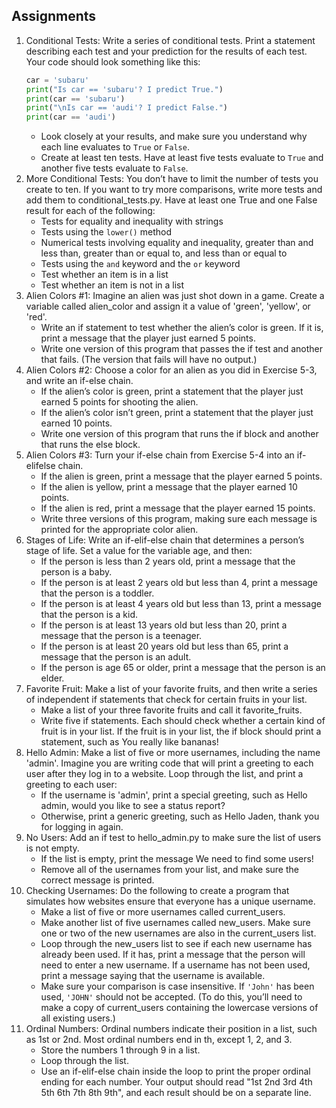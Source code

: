 ## Assignments

1. Conditional Tests: Write a series of conditional tests. Print a statement
describing each test and your prediction for the results of each test. Your code
should look something like this:
    ```python
    car = 'subaru'
    print("Is car == 'subaru'? I predict True.")
    print(car == 'subaru')
    print("\nIs car == 'audi'? I predict False.")
    print(car == 'audi')
    ```
    - Look closely at your results, and make sure you understand why each line evaluates to ```True``` or ```False```.
    - Create at least ten tests. Have at least five tests evaluate to ```True``` and another five tests evaluate to ```False```.
2.  More Conditional Tests: You don’t have to limit the number of tests you
create to ten. If you want to try more comparisons, write more tests and add
them to conditional_tests.py. Have at least one True and one False result for
each of the following:
    - Tests for equality and inequality with strings
    - Tests using the ```lower()``` method
    - Numerical tests involving equality and inequality, greater than and less than, greater than or equal to, and less than or equal to
    - Tests using the ```and``` keyword and the ```or``` keyword
    - Test whether an item is in a list
    - Test whether an item is not in a list
3. Alien Colors #1: Imagine an alien was just shot down in a game. Create a
variable called alien_color and assign it a value of 'green', 'yellow', or 'red'.
    - Write an if statement to test whether the alien’s color is green. If it is, print
a message that the player just earned 5 points.
    - Write one version of this program that passes the if test and another that fails. (The version that fails will have no output.)
4. Alien Colors #2: Choose a color for an alien as you did in Exercise 5-3, and
write an if-else chain.
    - If the alien’s color is green, print a statement that the player just earned 5 points for shooting the alien.
    - If the alien’s color isn’t green, print a statement that the player just earned 10 points.
    - Write one version of this program that runs the if block and another that runs the else block.
5. Alien Colors #3: Turn your if-else chain from Exercise 5-4 into an if-elifelse chain.
    - If the alien is green, print a message that the player earned 5 points.
    - If the alien is yellow, print a message that the player earned 10 points.
    - If the alien is red, print a message that the player earned 15 points.
    - Write three versions of this program, making sure each message is printed for the appropriate color alien.
6. Stages of Life: Write an if-elif-else chain that determines a person’s
stage of life. Set a value for the variable age, and then:
    -	 If the person is less than 2 years old, print a message that the person is a baby.
    -	 If the person is at least 2 years old but less than 4, print a message that the person is a toddler.
    -	 If the person is at least 4 years old but less than 13, print a message that the person is a kid.
    -	 If the person is at least 13 years old but less than 20, print a message that the person is a teenager.
    -	 If the person is at least 20 years old but less than 65, print a message that the person is an adult.
    -	 If the person is age 65 or older, print a message that the person is an elder.
7.  Favorite Fruit: Make a list of your favorite fruits, and then write a series of
independent if statements that check for certain fruits in your list.
    - Make a list of your three favorite fruits and call it favorite_fruits.
    - Write five if statements. Each should check whether a certain kind of fruit is in your list. If the fruit is in your list, the if block should print a statement, such as You really like bananas!
8. Hello Admin: Make a list of five or more usernames, including the name
'admin'. Imagine you are writing code that will print a greeting to each user
after they log in to a website. Loop through the list, and print a greeting to
each user:
    - If the username is 'admin', print a special greeting, such as Hello admin, would you like to see a status report?
    - Otherwise, print a generic greeting, such as Hello Jaden, thank you for logging in again.
9.  No Users: Add an if test to hello_admin.py to make sure the list of users is not empty.
    - If the list is empty, print the message We need to find some users!
    - Remove all of the usernames from your list, and make sure the correct message is printed.
10. Checking Usernames: Do the following to create a program that simulates how websites ensure that everyone has a unique username.
    -	 Make a list of five or more usernames called current_users.
    - Make another list of five usernames called new_users. Make sure one or two of the new usernames are also in the current_users list.
    - Loop through the new_users list to see if each new username has already been used. If it has, print a message that the person will need to enter a new username. If a username has not been used, print a message saying that the username is available.
    - Make sure your comparison is case insensitive. If ```'John'``` has been used, ```'JOHN'``` should not be accepted. (To do this, you’ll need to make a copy of current_users containing the lowercase versions of all existing users.)
11. Ordinal Numbers: Ordinal numbers indicate their position in a list, such
as 1st or 2nd. Most ordinal numbers end in th, except 1, 2, and 3.
    - Store the numbers 1 through 9 in a list.
    - Loop through the list.
    - Use an if-elif-else chain inside the loop to print the proper ordinal ending for each number. Your output should read "1st 2nd 3rd 4th 5th 6th 7th 8th 9th", and each result should be on a separate line.